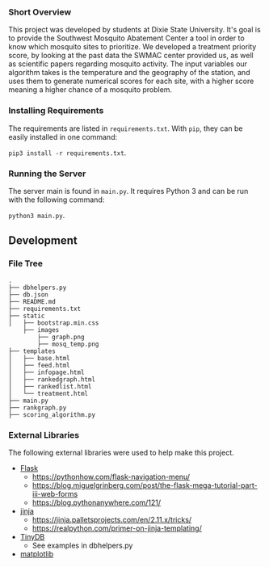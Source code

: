 ### Short Overview

This project was developed by students at Dixie State University. It's goal is to provide the Southwest Mosquito Abatement Center a tool in order to know which mosquito sites to prioritize. We developed a treatment priority score, by looking at the past data the SWMAC center provided us, as well as scientific papers regarding mosquito activity. The input variables our algorithm takes is the temperature and the geography of the station, and uses them to generate numerical scores for each site, with a higher score meaning a higher chance of a mosquito problem. 

### Installing Requirements

The requirements are listed in `requirements.txt`. With `pip`, they can be
easily installed in one command:

`pip3 install -r requirements.txt`.

### Running the Server

The server main is found in `main.py`. It requires Python 3 and can be run
with the following command:

`python3 main.py`.

## Development

### File Tree

```
.
├── dbhelpers.py
├── db.json
├── README.md
├── requirements.txt
├── static
│   ├── bootstrap.min.css
    ├── images
        ├── graph.png
        ├── mosq_temp.png
├── templates
│   ├── base.html
│   ├── feed.html
│   ├── infopage.html
│   ├── rankedgraph.html
│   ├── rankedlist.html
│   └── treatment.html
├── main.py
├── rankgraph.py
├── scoring_algorithm.py
```

### External Libraries

The following external libraries were used to help make this project.

- [Flask](https://palletsprojects.com/p/flask/)
    - https://pythonhow.com/flask-navigation-menu/
    - https://blog.miguelgrinberg.com/post/the-flask-mega-tutorial-part-iii-web-forms
    - https://blog.pythonanywhere.com/121/
- [jinja](https://jinja.palletsprojects.com/en/2.11.x/)
    - https://jinja.palletsprojects.com/en/2.11.x/tricks/
    - https://realpython.com/primer-on-jinja-templating/
- [TinyDB](https://pypi.org/project/tinydb/)
    - See examples in dbhelpers.py
- [matplotlib](https://pypi.org/project/matplotlib/)





